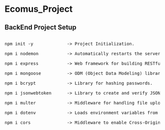 # Ecomus_Project

## BackEnd Project Setup
<pre>

npm init -y             -> Project Initialization. <br/>
npm i nodemon           -> Automatically restarts the server. <br/>
npm i express           -> Web framework for building RESTful APIs. <br/>
npm i mongoose          -> ODM (Object Data Modeling) library for MongoDB and Node.js. <br/>
npm i bcrypt            -> Library for hashing passwords.<br/>
npm i jsonwebtoken      -> Library to create and verify JSON Web Tokens (JWT).<br/>
npm i multer            -> Middleware for handling file uploads.<br/>
npm i dotenv            -> Loads environment variables from a .env file into process.env.<br/>
npm i cors              -> Middleware to enable Cross-Origin Resource Sharing.<br/>
</pre>

